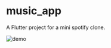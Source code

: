 # music_app

A Flutter project for a mini spotify clone.

![demo](https://github.com/sigfigs/Spotify-Clone/blob/main/assets/demo.png)
